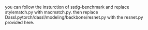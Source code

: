 you can follow the insturction of ssdg-benchmark and replace stylematch.py with macmatch.py. then replace Dassl.pytorch/dassl/modeling/backbone/resnet.py with the resnet.py provided here.
